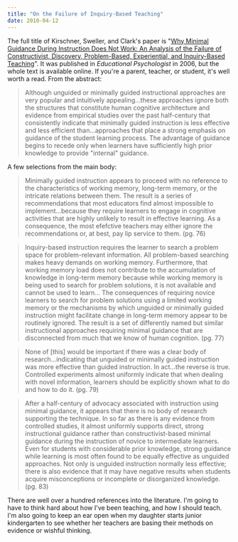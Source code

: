 ```yaml
---
title: "On the Failure of Inquiry-Based Teaching"
date: 2010-04-12
---
```

The full title of Kirschner, Sweller, and Clark's paper is "<a href="http://www.cogtech.usc.edu/publications/kirschner_Sweller_Clark.pdf">Why Minimal Guidance During Instruction Does Not Work: An Analysis of the Failure of Constructivist, Discovery, Problem-Based, Experiential, and Inquiry-Based Teaching</a>". It was published in <em>Educational Psychologist</em> in 2006, but the whole text is available online. If you're a parent, teacher, or student, it's well worth a read. From the abstract:
<blockquote>Although unguided or minimally guided instructional approaches are very popular and intuitively appealing…these approaches ignore both the structures that constitute human cognitive architecture and evidence from empirical studies over the past half-century that consistently indicate that minimally guided instruction is less effective and less efficient than…approaches that place a strong emphasis on guidance of the student learning process. The advantage of guidance begins to recede only when learners have sufficiently high prior knowledge to provide "internal" guidance.</blockquote>
A few selections from the main body:
<blockquote>Minimally guided instruction appears to proceed with no reference to the characteristics of working memory, long-term memory, or the intricate relations between them. The result is a series of recommendations that most educators find almost impossible to implement…because they require learners to engage in cognitive activities that are highly unlikely to result in effective learning. As a consequence, the most efefctive teachers may either ignore the recommendations or, at best, pay lip service to them. (pg. 76)</blockquote>
<blockquote>Inquiry-based instruction requires the learner to search a problem space for problem-relevant information. All problem-based searching makes heavy demands on working memory. Furthermore, that working memory load does not contribute to the accumulation of knowledge in long-term memory because while working memory is being used to search for problem solutions, it is not available and cannot be used to learn… The consequences of requiring novice learners to search for problem solutions using a limited working memory or the mechanisms by which unguided or minimally guided instruction might facilitate change in long-term memory appear to be routinely ignored. The result is a set of differently named but similar instructional approaches requiring minimal guidance that are disconnected from much that we know of human cognition. (pg. 77)</blockquote>
<blockquote>None of [this] would be important if there was a clear body of research…indicating that unguided or minimally guided instruction was more effective than guided instruction. In act…the reverse is true. Controlled experiments almost uniformly indicate that when dealing with novel information, learners should be explicitly shown what to do and how to do it. (pg. 79)</blockquote>
<blockquote>After a half-century of advocacy associated with instruction using minimal guidance, it appears that there is no body of research supporting the technique. In so far as there is any evidence from controlled studies, it almost uniformly supports direct, strong instructional guidance rather than constructivist-based minimal guidance during the instruction of novice to intermediate learners. Even for students with considerable prior knowledge, strong guidance while learning is most often found to be equally effective as unguided approaches. Not only is unguided instruction normally less effective; there is also evidence that it may have negative results when students acquire misconceptions or incomplete or disorganized knowledge. (pg. 83)</blockquote>
There are well over a hundred references into the literature. I'm going to have to think hard about how I've been teaching, and how I should teach. I'm also going to keep an ear open when my daughter starts junior kindergarten to see whether her teachers are basing their methods on evidence or wishful thinking.
